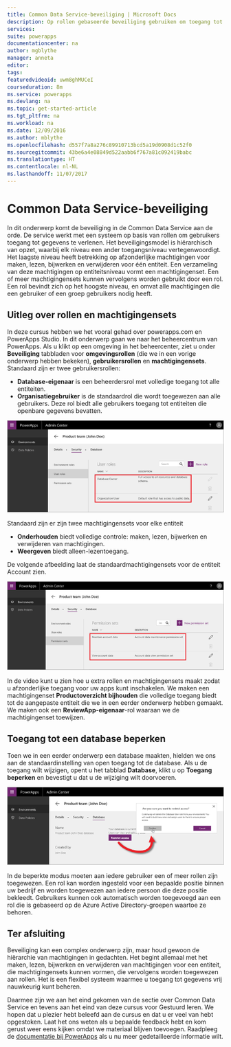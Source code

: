 ```yaml
---
title: Common Data Service-beveiliging | Microsoft Docs
description: Op rollen gebaseerde beveiliging gebruiken om toegang tot entiteiten te beheren
services: 
suite: powerapps
documentationcenter: na
author: mgblythe
manager: anneta
editor: 
tags: 
featuredvideoid: uwm8ghMUCeI
courseduration: 8m
ms.service: powerapps
ms.devlang: na
ms.topic: get-started-article
ms.tgt_pltfrm: na
ms.workload: na
ms.date: 12/09/2016
ms.author: mblythe
ms.openlocfilehash: d557f7a8a276c89910713bcd5a19d0908d1c52f0
ms.sourcegitcommit: 43be6a4e08849d522aabb6f767a81c092419babc
ms.translationtype: HT
ms.contentlocale: nl-NL
ms.lasthandoff: 11/07/2017
---
```

# <a name="common-data-service-security"></a>Common Data Service-beveiliging
In dit onderwerp komt de beveiliging in de Common Data Service aan de orde. De service werkt met een systeem op basis van rollen om gebruikers toegang tot gegevens te verlenen. Het beveiligingsmodel is hiërarchisch van opzet, waarbij elk niveau een ander toegangsniveau vertegenwoordigt. Het laagste niveau heeft betrekking op afzonderlijke machtigingen voor maken, lezen, bijwerken en verwijderen voor één entiteit. Een verzameling van deze machtigingen op entiteitsniveau vormt een machtigingenset. Een of meer machtigingensets kunnen vervolgens worden gebruikt door een rol. Een rol bevindt zich op het hoogste niveau, en omvat alle machtigingen die een gebruiker of een groep gebruikers nodig heeft.

## <a name="understanding-roles-and-permission-sets"></a>Uitleg over rollen en machtigingensets
In deze cursus hebben we het vooral gehad over powerapps.com en PowerApps Studio. In dit onderwerp gaan we naar het beheercentrum van PowerApps. Als u klikt op een omgeving in het beheercenter, ziet u onder **Beveiliging** tabbladen voor **omgevingsrollen** (die we in een vorige onderwerp hebben bekeken), **gebruikersrollen** en **machtigingensets**. Standaard zijn er twee gebruikersrollen:

* **Database-eigenaar** is een beheerdersrol met volledige toegang tot alle entiteiten.
* **Organisatiegebruiker** is de standaardrol die wordt toegewezen aan alle gebruikers. Deze rol biedt alle gebruikers toegang tot entiteiten die openbare gegevens bevatten.

![Gebruikersrollen van het beheercentrum](./media/learning-common-data-service-security/user-roles.png)

Standaard zijn er zijn twee machtigingensets voor elke entiteit 

* **Onderhouden** biedt volledige controle: maken, lezen, bijwerken en verwijderen van machtigingen.
* **Weergeven** biedt alleen-lezentoegang.

De volgende afbeelding laat de standaardmachtigingensets voor de entiteit Account zien. 

![Machtigingensets voor het beheercentrum](./media/learning-common-data-service-security/permission-sets.png)

In de video kunt u zien hoe u extra rollen en machtigingensets maakt zodat u afzonderlijke toegang voor uw apps kunt inschakelen. We maken een machtigingenset **Productoverzicht bijhouden** die volledige toegang biedt tot de aangepaste entiteit die we in een eerder onderwerp hebben gemaakt. We maken ook een **ReviewApp-eigenaar**-rol waaraan we de machtigingenset toewijzen.  

## <a name="restrict-access-to-a-database"></a>Toegang tot een database beperken
Toen we in een eerder onderwerp een database maakten, hielden we ons aan de standaardinstelling van open toegang tot de database. Als u de toegang wilt wijzigen, opent u het tabblad **Database**, klikt u op **Toegang beperken** en bevestigt u dat u de wijziging wilt doorvoeren.

![Toegang tot de database beperken](./media/learning-common-data-service-security/restrict-access.png)

In de beperkte modus moeten aan iedere gebruiker een of meer rollen zijn toegewezen. Een rol kan worden ingesteld voor een bepaalde positie binnen uw bedrijf en worden toegewezen aan iedere persoon die deze positie bekleedt. Gebruikers kunnen ook automatisch worden toegevoegd aan een rol die is gebaseerd op de Azure Active Directory-groepen waartoe ze behoren.

## <a name="wrapping-it-up"></a>Ter afsluiting
Beveiliging kan een complex onderwerp zijn, maar houd gewoon de hiërarchie van machtigingen in gedachten. Het begint allemaal met het maken, lezen, bijwerken en verwijderen van machtigingen voor een entiteit, die machtigingensets kunnen vormen, die vervolgens worden toegewezen aan rollen. Het is een flexibel systeem waarmee u toegang tot gegevens vrij nauwkeurig kunt beheren. 

Daarmee zijn we aan het eind gekomen van de sectie over Common Data Service en tevens aan het eind van deze cursus voor Gestuurd leren. We hopen dat u plezier hebt beleefd aan de cursus en dat u er veel van hebt opgestoken. Laat het ons weten als u bepaalde feedback hebt en kom gerust weer eens kijken omdat we materiaal blijven toevoegen. Raadpleeg de [documentatie bij PowerApps](https://powerapps.microsoft.com/tutorials/getting-started/) als u nu meer gedetailleerde informatie wilt. 

